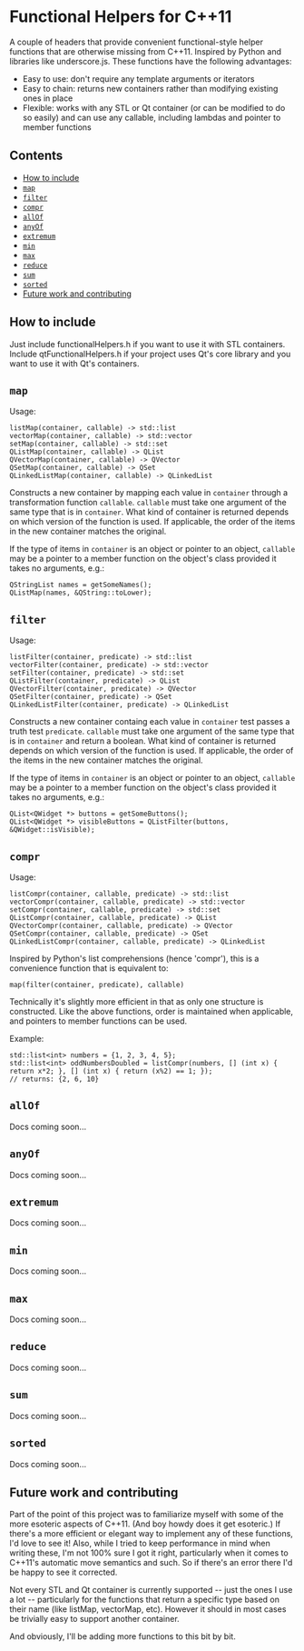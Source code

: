 # Functional Helpers for C++11

A couple of headers that provide convenient functional-style helper functions that are otherwise missing from C++11. Inspired by Python and libraries like underscore.js. These functions have the following advantages:

- Easy to use: don't require any template arguments or iterators
- Easy to chain: returns new containers rather than modifying existing ones in place
- Flexible: works with any STL or Qt container (or can be modified to do so easily) and can use any callable, including lambdas and pointer to member functions

## Contents

* [How to include](#how-to-include)
* [`map`](#map)
* [`filter`](#filter)
* [`compr`](#compr)
* [`allOf`](#allOf)
* [`anyOf`](#anyOf)
* [`extremum`](#extremum)
* [`min`](#min)
* [`max`](#max)
* [`reduce`](#reduce)
* [`sum`](#sum)
* [`sorted`](#sorted)
* [Future work and contributing](#future-work-and-contributing)

## How to include

Just include functionalHelpers.h if you want to use it with STL containers. Include qtFunctionalHelpers.h if your project uses Qt's core library and you want to use it with Qt's containers.

## `map`

Usage:

    listMap(container, callable) -> std::list
    vectorMap(container, callable) -> std::vector
    setMap(container, callable) -> std::set
    QListMap(container, callable) -> QList
    QVectorMap(container, callable) -> QVector
    QSetMap(container, callable) -> QSet
    QLinkedListMap(container, callable) -> QLinkedList

Constructs a new container by mapping each value in `container` through a transformation function `callable`. `callable` must take one argument of the same type that is in `container`. What kind of container is returned depends on which version of the function is used. If applicable, the order of the items in the new container matches the original.

If the type of items in `container` is an object or pointer to an object, `callable` may be a pointer to a member function on the object's class provided it takes no arguments, e.g.:

    QStringList names = getSomeNames(); 
    QListMap(names, &QString::toLower);

## `filter`

Usage:

    listFilter(container, predicate) -> std::list
    vectorFilter(container, predicate) -> std::vector
    setFilter(container, predicate) -> std::set
    QListFilter(container, predicate) -> QList
    QVectorFilter(container, predicate) -> QVector
    QSetFilter(container, predicate) -> QSet
    QLinkedListFilter(container, predicate) -> QLinkedList

Constructs a new container containg each value in `container` test passes a truth test `predicate`. `callable` must take one argument of the same type that is in `container` and return a boolean. What kind of container is returned depends on which version of the function is used. If applicable, the order of the items in the new container matches the original.

If the type of items in `container` is an object or pointer to an object, `callable` may be a pointer to a member function on the object's class provided it takes no arguments, e.g.:

    QList<QWidget *> buttons = getSomeButtons();
    QList<QWidget *> visibleButtons = QListFilter(buttons, &QWidget::isVisible);

## `compr`

Usage:

    listCompr(container, callable, predicate) -> std::list
    vectorCompr(container, callable, predicate) -> std::vector
    setCompr(container, callable, predicate) -> std::set
    QListCompr(container, callable, predicate) -> QList
    QVectorCompr(container, callable, predicate) -> QVector
    QSetCompr(container, callable, predicate) -> QSet
    QLinkedListCompr(container, callable, predicate) -> QLinkedList

Inspired by Python's list comprehensions (hence 'compr'), this is a convenience function that is equivalent to:

    map(filter(container, predicate), callable)

Technically it's slightly more efficient in that as only one structure is constructed. Like the above functions, order is maintained when applicable, and pointers to member functions can be used.

Example:

    std::list<int> numbers = {1, 2, 3, 4, 5};
    std::list<int> oddNumbersDoubled = listCompr(numbers, [] (int x) { return x*2; }, [] (int x) { return (x%2) == 1; });
    // returns: {2, 6, 10}

## `allOf`

Docs coming soon...

## `anyOf`

Docs coming soon...

## `extremum`

Docs coming soon...

## `min`

Docs coming soon...

## `max`

Docs coming soon...

## `reduce`

Docs coming soon...

## `sum`

Docs coming soon...

## `sorted`

Docs coming soon...

## Future work and contributing

Part of the point of this project was to familiarize myself with some of the more esoteric aspects of C++11. (And boy howdy does it get esoteric.) If there's a more efficient or elegant way to implement any of these functions, I'd love to see it! Also, while I tried to keep performance in mind when writing these, I'm not 100% sure I got it right, particularly when it comes to C++11's automatic move semantics and such. So if there's an error there I'd be happy to see it corrected.

Not every STL and Qt container is currently supported -- just the ones I use a lot -- particularly for the functions that return a specific type based on their name (like listMap, vectorMap, etc). However it should in most cases be trivially easy to support another container.

And obviously, I'll be adding more functions to this bit by bit.